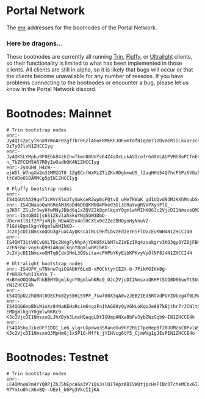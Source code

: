 # Portal Network
The [enr](https://eips.ethereum.org/EIPS/eip-778) addresses for the bootnodes of the Portal Network.


### Here be dragons...
These bootnodes are currently all running [Trin](https://github.com/ethereum/trin), [Fluffy](https://github.com/status-im/nimbus-eth1/tree/master/fluffy#introduction), or [Ultralight](https://github.com/ethereumjs/ultralight) clients, so their functionality is limited to what has been implemented in those clients. All clients are still in alpha, so it is likely that bugs will occur or that the clients become unavailable for any number of reasons. If you have problems connecting to the bootnodes or encounter a bug, please let us know in the Portal Network discord.


# Bootnodes: Mainnet
```
# Trin bootstrap nodes
enr:-Jy4QIs2pCyiKna9YWnAF0zgf7bT0GzlAGoF8MEKFJOExmtofBIqzm71zDvmzRiiLkxaEJcs_Amr7XIhLI74k1rtlXICY5Z0IDAuMS4xLWFscGhhLjEtMTEwZjUwgmlkgnY0gmlwhKEjVaWJc2VjcDI1NmsxoQLSC_nhF1iRwsCw0n3J4jRjqoaRxtKgsEe5a-Dz7y0JloN1ZHCCIyg
enr:-Jy4QKSLYMpku9F0Ebk84zhIhwTkmn80UnYvE4Z4sOcLukASIcofrGdXVLAUPVHh8oPCfnEOZm1W1gcAxB9kV2FJywkCY5Z0IDAuMS4xLWFscGhhLjEtMTEwZjUwgmlkgnY0gmlwhJO2oc6Jc2VjcDI1NmsxoQLMSGVlxXL62N3sPtaV-n_TbZFCEM5AR7RDyIwOadbQK4N1ZHCCIyg
enr:-Jy4QH4_H4cW--ejWDl_W7ngXw2m31MM2GT8_1ZgECnfWxMzZTiZKvHDgkmwUS_l2aqHHU54Q7hcFSPz6VGzkUjOqkcCY5Z0IDAuMS4xLWFscGhhLjEtMTEwZjUwgmlkgnY0gmlwhJ31OTWJc2VjcDI1NmsxoQPC0eRkjRajDiETr_DRa5N5VJRm-ttCWDoO1QAMMCg5pIN1ZHCCIyg

# Fluffy bootstrap nodes
enr:-IS4QGUtAA29qeT3cWVr8lmJfySmkceR2wp6oFQtvO_uMe7KWaK_qd1UQvd93MJKXhMnubSsTQPJ6KkbIu0ywjvNdNEBgmlkgnY0gmlwhMIhKO6Jc2VjcDI1NmsxoQJ508pIqRqsjsvmUQfYGvaUFTxfsELPso_62FKDqlxI24N1ZHCCI40
enr:-IS4QNaaoQuHGReAMJKoDd6DbQKMbQ4Mked3Gi3GRatwgRVVPXynPlO_-gJKRF_ZSuJr3wyHfwMHyJDbd6q1xZQVZ2kBgmlkgnY0gmlwhMIhKO6Jc2VjcDI1NmsxoQM2kBHT5s_Uh4gsNiOclQDvLK4kPpoQucge3mtbuLuUGYN1ZHCCI44
enr:-IS4QBdIjs6S1ZkvlahSkuYNq5QW3DbD-UDcrm1l81f2PPjnNjb_NDa4B5x4olHCXtx0d2ZeZBHQyoHyNnuVZ-P1GVkBgmlkgnY0gmlwhMIhKO-Jc2VjcDI1NmsxoQOO3gFuaCAyQKscaiNLC9HfLbVzFdIerESFlOGcEuKWH4N1ZHCCI40
enr:-IS4QM731tV0CvQXLTDcZNvgFyhhpAjYDKU5XLbM7sZ1WEzIRq4zsakgrv3KO3qyOYZ8jFBK-VzENF8o-vnykuQ99iABgmlkgnY0gmlwhMIhKO-Jc2VjcDI1NmsxoQMTq6Cdx3HmL3Q9sitavcPHPbYKyEibKPKvyVyOlNF8J4N1ZHCCI44

# Ultralight bootstrap nodes
enr:-IS4QFV_wTNknw7qiCGAbHf6LxB-xPQCktyrCEZX-b-7PikMOIKkBg-frHRBkfwhI3XaYo_T-HxBYmOOQGNwThkBBHYDgmlkgnY0gmlwhKRc9_OJc2VjcDI1NmsxoQKHPt5CQ0D66ueTtSUqwGjfhscU_LiwS28QvJ0GgJFd-YN1ZHCCE4k
enr:-IS4QDpUz2hQBNt0DECFm8Zy58Hi59PF_7sw780X3qA0vzJEB2IEd5RtVdPUYZUbeg4f0LMradgwpyIhYUeSxz2Tfa8DgmlkgnY0gmlwhKRc9_OJc2VjcDI1NmsxoQJd4NAVKOXfbdxyjSOUJzmA4rjtg43EDeEJu1f8YRhb_4N1ZHCCE4o
enr:-IS4QGG6moBhLW1oXz84NaKEHaRcim64qzFn1hAG80yQyVGNLoKqzJe887kEjthr7rJCNlt6vdVMKMNoUC9OCeNK-EMDgmlkgnY0gmlwhKRc9-KJc2VjcDI1NmsxoQLJhXByb3LmxHQaqgLDtIGUmpANXaBbFw3ybZWzGqb9-IN1ZHCCE4k
enr:-IS4QA5hpJikeDFf1DD1_Le6_ylgrLGpdwn3SRaneGu9hY2HUI7peHep0f28UUMzbC0PvlWjN8zSfnqMG07WVcCyBhADgmlkgnY0gmlwhKRc9-KJc2VjcDI1NmsxoQJMpHmGj1xSP1O-Mffk_jYIHVcg6tY5_CjmWVg1gJEsPIN1ZHCCE4o
```

# Bootnodes: Testnet
```
# Trin bootstrap nodes
enr:-LC4QMnoW2m4YYQRPjZhJ5hEpcA6a3V7iQs3slQ1TepzKBIVWQtjpcHsPINc0TcheMCbx6I2n5aax8M3AtUObt74ySUCY6p0IDVhYzI2NzViNGRmMjNhNmEwOWVjNDFkZTRlYTQ2ODQxNjk2ZTQ1YzSCaWSCdjSCaXCEQONKaYlzZWNwMjU2azGhAvZgYbpA9G8NQ6X4agu-R7Ymtu0hcX6xBQ--UEel_b6Pg3VkcIIjKA
```
